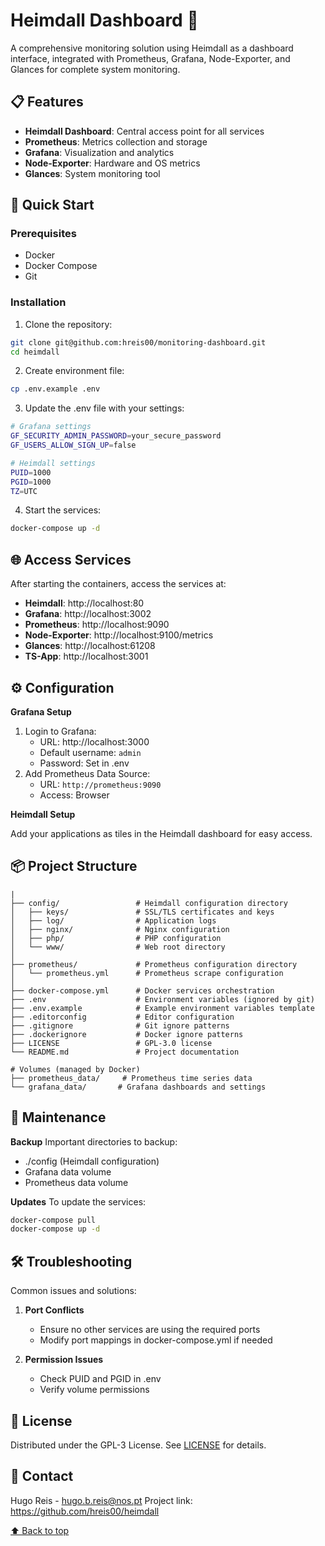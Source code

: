 # Heimdall Dashboard 🚀

A comprehensive monitoring solution using Heimdall as a dashboard interface, integrated with Prometheus, Grafana, Node-Exporter, and Glances for complete system monitoring.

## 📋 Features

- **Heimdall Dashboard**: Central access point for all services
- **Prometheus**: Metrics collection and storage
- **Grafana**: Visualization and analytics
- **Node-Exporter**: Hardware and OS metrics
- **Glances**: System monitoring tool

## 🚀 Quick Start

### Prerequisites

- Docker
- Docker Compose
- Git

### Installation

1. Clone the repository:

```bash
git clone git@github.com:hreis00/monitoring-dashboard.git
cd heimdall
```

2. Create environment file:

```bash
cp .env.example .env
```

3. Update the .env file with your settings:

```bash
# Grafana settings
GF_SECURITY_ADMIN_PASSWORD=your_secure_password
GF_USERS_ALLOW_SIGN_UP=false

# Heimdall settings
PUID=1000
PGID=1000
TZ=UTC
```

4. Start the services:

```bash
docker-compose up -d
```

## 🌐 Access Services

After starting the containers, access the services at:

- **Heimdall**: http://localhost:80
- **Grafana**: http://localhost:3002
- **Prometheus**: http://localhost:9090
- **Node-Exporter**: http://localhost:9100/metrics
- **Glances**: http://localhost:61208
- **TS-App**: http://localhost:3001

## ⚙️ Configuration

**Grafana Setup**

1. Login to Grafana:
   - URL: http://localhost:3000
   - Default username: `admin`
   - Password: Set in .env
2. Add Prometheus Data Source:
   - URL: `http://prometheus:9090`
   - Access: Browser

**Heimdall Setup**

Add your applications as tiles in the Heimdall dashboard for easy access.

## 📦 Project Structure

```plaintext
|
├── config/                 # Heimdall configuration directory
│   ├── keys/               # SSL/TLS certificates and keys
│   ├── log/                # Application logs
│   ├── nginx/              # Nginx configuration
│   ├── php/                # PHP configuration
│   └── www/                # Web root directory
│
├── prometheus/             # Prometheus configuration directory
│   └── prometheus.yml      # Prometheus scrape configuration
│
├── docker-compose.yml      # Docker services orchestration
├── .env                    # Environment variables (ignored by git)
├── .env.example            # Example environment variables template
├── .editorconfig           # Editor configuration
├── .gitignore              # Git ignore patterns
├── .dockerignore           # Docker ignore patterns
├── LICENSE                 # GPL-3.0 license
└── README.md               # Project documentation

# Volumes (managed by Docker)
├── prometheus_data/     # Prometheus time series data
└── grafana_data/       # Grafana dashboards and settings
```

## 🔧 Maintenance

**Backup**
Important directories to backup:

- ./config (Heimdall configuration)
- Grafana data volume
- Prometheus data volume

**Updates**
To update the services:

```bash
docker-compose pull
docker-compose up -d
```

## 🛠 Troubleshooting

Common issues and solutions:

1. **Port Conflicts**

   - Ensure no other services are using the required ports
   - Modify port mappings in docker-compose.yml if needed

2. **Permission Issues**

   - Check PUID and PGID in .env
   - Verify volume permissions

## 📝 License

Distributed under the GPL-3 License. See [LICENSE](LICENSE) for details.

## 📩 Contact

Hugo Reis - hugo.b.reis@nos.pt
Project link: https://github.com/hreis00/heimdall

[⬆️ Back to top](#heimdall-dashboard-)
